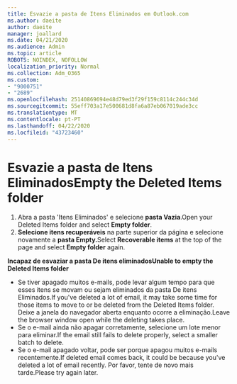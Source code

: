 ```yaml
---
title: Esvazie a pasta de Itens Eliminados em Outlook.com
ms.author: daeite
author: daeite
manager: joallard
ms.date: 04/21/2020
ms.audience: Admin
ms.topic: article
ROBOTS: NOINDEX, NOFOLLOW
localization_priority: Normal
ms.collection: Adm_O365
ms.custom:
- "9000751"
- "2689"
ms.openlocfilehash: 25140869694e48d79ed3f29f159c8114c244c34d
ms.sourcegitcommit: 55eff703a17e500681d8fa6a87eb067019ade3cc
ms.translationtype: MT
ms.contentlocale: pt-PT
ms.lasthandoff: 04/22/2020
ms.locfileid: "43723460"
---
```

# <a name="empty-the-deleted-items-folder"></a><span data-ttu-id="3fde7-102">Esvazie a pasta de Itens Eliminados</span><span class="sxs-lookup"><span data-stu-id="3fde7-102">Empty the Deleted Items folder</span></span>

1. <span data-ttu-id="3fde7-103">Abra a pasta 'Itens Eliminados' e selecione **pasta Vazia**.</span><span class="sxs-lookup"><span data-stu-id="3fde7-103">Open your Deleted Items folder and select **Empty folder**.</span></span>
2. <span data-ttu-id="3fde7-104">**Selecione itens recuperáveis** na parte superior da página e selecione novamente a **pasta Empty.**</span><span class="sxs-lookup"><span data-stu-id="3fde7-104">Select **Recoverable items** at the top of the page and select **Empty folder** again.</span></span>

<span data-ttu-id="3fde7-105">**Incapaz de esvaziar a pasta De itens eliminados**</span><span class="sxs-lookup"><span data-stu-id="3fde7-105">**Unable to empty the Deleted Items folder**</span></span>

- <span data-ttu-id="3fde7-106">Se tiver apagado muitos e-mails, pode levar algum tempo para que esses itens se movam ou sejam eliminados da pasta De itens Eliminados.</span><span class="sxs-lookup"><span data-stu-id="3fde7-106">If you've deleted a lot of email, it may take some time for those items to move to or be deleted from the Deleted Items folder.</span></span> <span data-ttu-id="3fde7-107">Deixe a janela do navegador aberta enquanto ocorre a eliminação.</span><span class="sxs-lookup"><span data-stu-id="3fde7-107">Leave the browser window open while the deleting takes place.</span></span>
- <span data-ttu-id="3fde7-108">Se o e-mail ainda não apagar corretamente, selecione um lote menor para eliminar.</span><span class="sxs-lookup"><span data-stu-id="3fde7-108">If the email still fails to delete properly, select a smaller batch to delete.</span></span>
- <span data-ttu-id="3fde7-109">Se o e-mail apagado voltar, pode ser porque apagou muitos e-mails recentemente.</span><span class="sxs-lookup"><span data-stu-id="3fde7-109">If deleted email comes back, it could be because you've deleted a lot of email recently.</span></span> <span data-ttu-id="3fde7-110">Por favor, tente de novo mais tarde.</span><span class="sxs-lookup"><span data-stu-id="3fde7-110">Please try again later.</span></span>